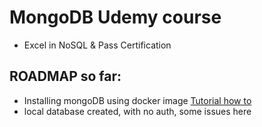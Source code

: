 # MongoDB Udemy course
- Excel in NoSQL & Pass Certification

## ROADMAP so far:
- Installing mongoDB using docker image [Tutorial how to](https://www.mongodb.com/docs/manual/tutorial/install-mongodb-community-with-docker/#std-label-docker-mongodb-community-install)
- local database created, with no auth, some issues here